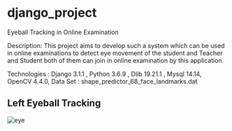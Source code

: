 # django_project
Eyeball Tracking in Online Examination



Description:
This project aims to develop such a system which can be used in online
examinations to detect eye movement of the student and Teacher and
Student both of them can join in online examination by this application.

Technologies :
Django 3.1.1 , Python 3.6.9 , Dlib 19.21.1 , Mysql 14.14, OpenCV 4.4.0,
Data Set : shape_predictor_68_face_landmarks.dat
## Left Eyeball Tracking
![eye](https://user-images.githubusercontent.com/69377657/122342014-bd525900-cf61-11eb-97c7-fb250b0e0626.png)


